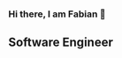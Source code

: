 ### Hi there, I am Fabian 👋

## Software Engineer
<!--
**Fabs-and/Fabs-and** is a ✨ _special_ ✨ repository because its `README.md` (this file) appears on your GitHub profile.

Here are some ideas to get you started:

- :earth_americas: I am based in Washington, DC
- 🔭 I’m currently working on ...
- 🌱 I’m currently learning ...
- 👯 I’m looking to collaborate on ...
- 🤔 I’m looking for help with ...
- 💬 Ask me about ...
- 📫 How to reach me: ...
- 😄 Pronouns: ...
- ⚡ Fun fact: ...
-->
